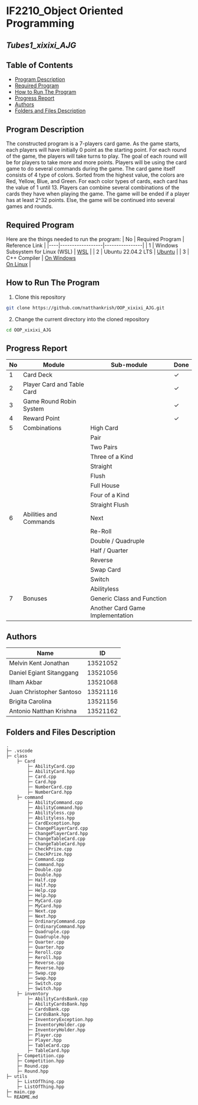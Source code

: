 # IF2210_Object Oriented Programming
## *Tubes1_xixixi_AJG*


## **Table of Contents**
* [Program Description](#program-description)
* [Required Program](#required-program)
* [How to Run The Program](#how-to-run-the-program)
* [Progress Report](#progress-report)
* [Authors](#authors)
* [Folders and Files Description](#folders-and-files-description)

## **Program Description**
The constructed program is a 7-players card game. As the game starts, each players will have initially 0 point as the starting point. For each round of the game, the players will take turns to play. The goal of each round will be for players to take more and more points. Players will be using the card game to do several commands during the game. The card game itself consists of 4 type of colors. Sorted from the highest value, the colors are Red, Yellow, Blue, and Green. For each color types of cards, each card has the value of 1 until 13. Players can combine several combinations of the cards they have when playing the game. The game will be ended if a player has at least 2^32 points. Else, the game will be continued into several games and rounds. 

## **Required Program**
Here are the things needed to run the program: 
| No | Required Program | Reference Link |
|----|------------------|----------------|
| 1 | Windows Subsystem for Linux (WSL) | [WSL](https://learn.microsoft.com/en-us/windows/wsl/install) |
| 2 | Ubuntu 22.04.2 LTS | [Ubuntu](https://ubuntu.com/download/desktop) |
| 3 | C++ Compiler | [On Windows](https://www.freecodecamp.org/news/how-to-install-c-and-cpp-compiler-on-windows/) </br> [On Linux](https://www.codespeedy.com/how-to-install-cpp-on-linux/) |


 
## **How to Run The Program**

1. Clone this repository </br>
```sh
git clone https://github.com/natthankrish/OOP_xixixi_AJG.git
```

2. Change the current directory into the cloned repository </br>
```sh
cd OOP_xixixi_AJG
```


## **Progress Report**
| No | Module | Sub-module | Done |
|----|--------|-----------|-------|
| 1 | Card Deck | | &check; |
| 2 | Player Card and Table Card | | &check; |
| 3 | Game Round Robin System | | &check; |
| 4 | Reward Point | | &check; |
| 5 | Combinations  | High Card |  |
|   |               | Pair|  |
|   |               | Two Pairs |  |
|   |               | Three of a Kind |  |
|   |               | Straight |  |
|   |               | Flush |  |
|   |               | Full House |  |
|   |               | Four of a Kind |  |
|   |               | Straight Flush |  |
| 6 | Abilities and Commands | Next |  |
|   |                        | Re-Roll |  |
|   |                        | Double / Quadruple |  |
|   |                        | Half / Quarter |  |
|   |                        | Reverse |  |
|   |                        | Swap Card |  |
|   |                        | Switch |  |
|   |                        | Abilityless |  |
| 7 |  Bonuses | Generic Class and Function |  |
|   |          | Another Card Game Implementation |  |


## **Authors** 
| Name | ID |
|-----|----|
| Melvin Kent Jonathan | 13521052 |
| Daniel Egiant Sitanggang | 13521056 |
| Ilham Akbar  | 13521068 |
| Juan Christopher Santoso | 13521116 | 
| Brigita Carolina | 13521156 | 
| Antonio Natthan Krishna | 13521162 | 


## **Folders and Files Description**
    .
    ├─ .vscode                
    ├─ class 
        ├─ Card
            ├─ AbilityCard.cpp
            ├─ AbilityCard.hpp
            ├─ Card.cpp
            ├─ Card.hpp
            ├─ NumberCard.cpp
            ├─ NumberCard.hpp
        ├─ command
            ├─ AbilityCommand.cpp
            ├─ AbilityCommand.hpp
            ├─ Abilityless.cpp
            ├─ Abilityless.hpp
            ├─ CardException.hpp
            ├─ ChangePlayerCard.cpp
            ├─ ChangePlayerCard.hpp
            ├─ ChangeTableCard.cpp
            ├─ ChangeTableCard.hpp
            ├─ CheckPrize.cpp
            ├─ CheckPrize.hpp
            ├─ Command.cpp
            ├─ Command.hpp
            ├─ Double.cpp
            ├─ Double.hpp
            ├─ Half.cpp
            ├─ Half.hpp
            ├─ Help.cpp
            ├─ Help.hpp
            ├─ MyCard.cpp
            ├─ MyCard.hpp
            ├─ Next.cpp
            ├─ Next.hpp
            ├─ OrdinaryCommand.cpp
            ├─ OrdinaryCommand.hpp
            ├─ Quadruple.cpp
            ├─ Quadruple.hpp
            ├─ Quarter.cpp
            ├─ Quarter.hpp
            ├─ Reroll.cpp
            ├─ Reroll.hpp
            ├─ Reverse.cpp
            ├─ Reverse.hpp
            ├─ Swap.cpp
            ├─ Swap.hpp
            ├─ Switch.cpp
            ├─ Switch.hpp
        ├─ inventory
            ├─ AbilityCardsBank.cpp
            ├─ AbilityCardsBank.hpp
            ├─ CardsBank.cpp
            ├─ CardsBank.hpp
            ├─ InventoryException.hpp
            ├─ InventoryHolder.cpp
            ├─ InventoryHolder.hpp
            ├─ Player.cpp
            ├─ Player.hpp
            ├─ TableCard.cpp
            ├─ TableCard.hpp
        ├─ Competition.cpp
        ├─ Competition.hpp
        ├─ Round.cpp
        ├─ Round.hpp
    ├─ utils   
        ├─ ListOfThing.cpp
        ├─ ListOfThing.hpp
    ├─ main.cpp                
    └─ README.md
